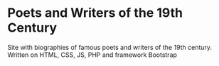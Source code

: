 # Poets and Writers of the 19th Century
Site with biographies of famous poets and writers of the 19th century. Written on HTML, CSS, JS, PHP and framework Bootstrap
